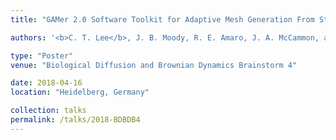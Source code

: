 ```yaml
---
title: "GAMer 2.0 Software Toolkit for Adaptive Mesh Generation From Structural Biological Datasets"

authors: '<b>C. T. Lee</b>, J. B. Moody, R. E. Amaro, J. A. McCammon, and M. J. Holst.'

type: "Poster"
venue: "Biological Diffusion and Brownian Dynamics Brainstorm 4"

date: 2018-04-16
location: "Heidelberg, Germany"

collection: talks
permalink: /talks/2018-BDBDB4
---
```

